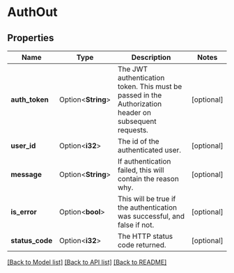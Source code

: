 # AuthOut

## Properties

Name | Type | Description | Notes
------------ | ------------- | ------------- | -------------
**auth_token** | Option<**String**> | The JWT authentication token. This must be passed in the Authorization header on subsequent requests. | [optional]
**user_id** | Option<**i32**> | The id of the authenticated user. | [optional]
**message** | Option<**String**> | If authentication failed, this will contain the reason why. | [optional]
**is_error** | Option<**bool**> | This will be true if the authentication was successful, and false if not. | [optional]
**status_code** | Option<**i32**> | The HTTP status code returned. | [optional]

[[Back to Model list]](../README.md#documentation-for-models) [[Back to API list]](../README.md#documentation-for-api-endpoints) [[Back to README]](../README.md)


